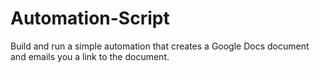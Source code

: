 # Automation-Script
Build and run a simple automation that creates a Google Docs document and emails you a link to the document.
